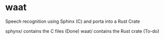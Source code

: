 # waat
Speech recognition using Sphinx (C) and porta into a Rust Crate

sphynx/ contains the C files (Done)
waat/ contains the Rust crate (To-do)
